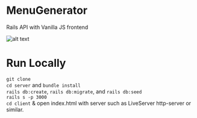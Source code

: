 # MenuGenerator
Rails API with Vanilla JS frontend

![alt text](https://i.imgur.com/JWkzPen.png)

# Run Locally 
`git clone` <br>
`cd server` and `bundle install` <br>
`rails db:create`, `rails db:migrate`, and `rails db:seed`<br>
`rails s -p 3000` <br>
`cd client` & open index.html with server such as LiveServer http-server or similar.
